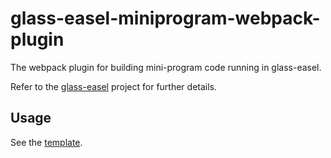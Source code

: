 # glass-easel-miniprogram-webpack-plugin

The webpack plugin for building mini-program code running in glass-easel.

Refer to the [glass-easel](https://github.com/wechat-miniprogram/glass-easel) project for further details.

## Usage

See the [template](../glass-easel-miniprogram-template/).
